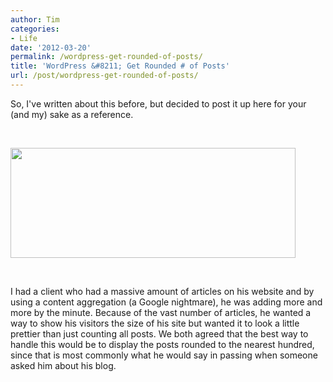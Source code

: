 ```yaml
---
author: Tim
categories:
- Life
date: '2012-03-20'
permalink: /wordpress-get-rounded-of-posts/
title: 'WordPress &#8211; Get Rounded # of Posts'
url: /post/wordpress-get-rounded-of-posts/
---
```


So, I've written about this before, but decided to post it up here for your (and my) sake as a reference.

&nbsp;

<img class="aligncenter size-full wp-image-350" title="healthyFoodsRoundedNumber" src="http://timw.co/wp-content/uploads/2012/03/healthyFoodsRoundedNumber.png" alt="" width="456" height="176" />

&nbsp;

I had a client who had a massive amount of articles on his website and by using a content aggregation (a Google nightmare), he was adding more and more by the minute. Because of the vast number of articles, he wanted a way to show his visitors the size of his site but wanted it to look a little prettier than just counting all posts. We both agreed that the best way to handle this would be to display the posts rounded to the nearest hundred, since that is most commonly what he would say in passing when someone asked him about his blog.

&nbsp;
 